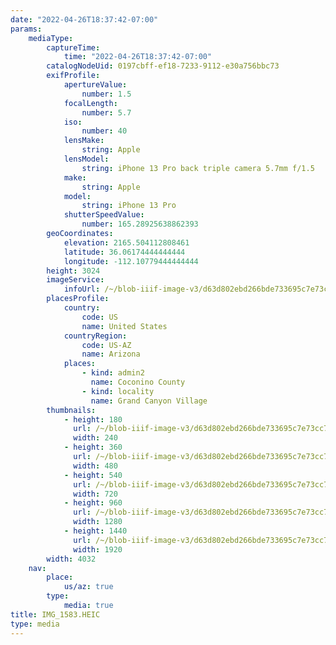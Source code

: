 ```yaml
---
date: "2022-04-26T18:37:42-07:00"
params:
    mediaType:
        captureTime:
            time: "2022-04-26T18:37:42-07:00"
        catalogNodeUid: 0197cbff-ef18-7233-9112-e30a756bbc73
        exifProfile:
            apertureValue:
                number: 1.5
            focalLength:
                number: 5.7
            iso:
                number: 40
            lensMake:
                string: Apple
            lensModel:
                string: iPhone 13 Pro back triple camera 5.7mm f/1.5
            make:
                string: Apple
            model:
                string: iPhone 13 Pro
            shutterSpeedValue:
                number: 165.28925638862393
        geoCoordinates:
            elevation: 2165.504112808461
            latitude: 36.06174444444444
            longitude: -112.10779444444444
        height: 3024
        imageService:
            infoUrl: /~/blob-iiif-image-v3/d63d802ebd266bde733695c7e73cc700264ec690f0e39ef76e77037b69b5da73/info.json
        placesProfile:
            country:
                code: US
                name: United States
            countryRegion:
                code: US-AZ
                name: Arizona
            places:
                - kind: admin2
                  name: Coconino County
                - kind: locality
                  name: Grand Canyon Village
        thumbnails:
            - height: 180
              url: /~/blob-iiif-image-v3/d63d802ebd266bde733695c7e73cc700264ec690f0e39ef76e77037b69b5da73/full/240%2C180/0/default.jpg
              width: 240
            - height: 360
              url: /~/blob-iiif-image-v3/d63d802ebd266bde733695c7e73cc700264ec690f0e39ef76e77037b69b5da73/full/480%2C360/0/default.jpg
              width: 480
            - height: 540
              url: /~/blob-iiif-image-v3/d63d802ebd266bde733695c7e73cc700264ec690f0e39ef76e77037b69b5da73/full/720%2C540/0/default.jpg
              width: 720
            - height: 960
              url: /~/blob-iiif-image-v3/d63d802ebd266bde733695c7e73cc700264ec690f0e39ef76e77037b69b5da73/full/1280%2C960/0/default.jpg
              width: 1280
            - height: 1440
              url: /~/blob-iiif-image-v3/d63d802ebd266bde733695c7e73cc700264ec690f0e39ef76e77037b69b5da73/full/1920%2C1440/0/default.jpg
              width: 1920
        width: 4032
    nav:
        place:
            us/az: true
        type:
            media: true
title: IMG_1583.HEIC
type: media
---
```


